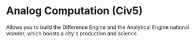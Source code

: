 # Analog Computation (Civ5)

Allows you to build the Difference Engine and the Analytical Engine national wonder, which boosts a city's production and science.